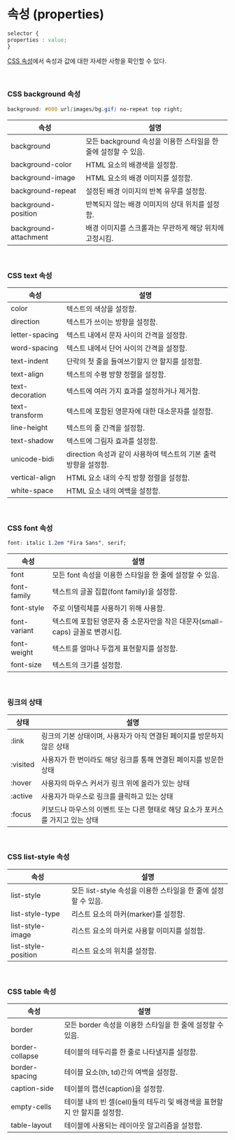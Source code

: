 # 속성 (properties)
 ```css
 selector { 
 properties : value;
 }
 ```



[CSS 속성](https://www.w3schools.com/cssref/index.php)에서 속성과 값에 대한 자세한 사항을 확인할 수 있다. 

<br/>

### CSS background 속성


```css
background: #000 url(images/bg.gif) no-repeat top right;
```

| 속성 | 설명 |
| --- | --- |
| background | 모든 background 속성을 이용한 스타일을 한 줄에 설정할 수 있음. |
| background-color | HTML 요소의 배경색을 설정함. |
| background-image | HTML 요소의 배경 이미지를 설정함. |
| background-repeat | 설정된 배경 이미지의 반복 유무를 설정함. |
| background-position | 반복되지 않는 배경 이미지의 상대 위치를 설정함. |
| background-attachment | 배경 이미지를 스크롤과는 무관하게 해당 위치에 고정시킴. |

<br/>

### CSS text 속성

| 속성 | 설명 |
| --- | --- |
| color | 텍스트의 색상을 설정함. |
| direction | 텍스트가 쓰이는 방향을 설정함. |
| letter-spacing | 텍스트 내에서 문자 사이의 간격을 설정함. |
| word-spacing | 텍스트 내에서 단어 사이의 간격을 설정함. |
| text-indent | 단락의 첫 줄을 들여쓰기할지 안 할지를 설정함. |
| text-align | 텍스트의 수평 방향 정렬을 설정함. |
| text-decoration | 텍스트에 여러 가지 효과를 설정하거나 제거함. |
| text-transform | 텍스트에 포함된 영문자에 대한 대소문자를 설정함. |
| line-height | 텍스트의 줄 간격을 설정함. |
| text-shadow | 텍스트에 그림자 효과를 설정함. |
| unicode-bidi | direction 속성과 같이 사용하여 텍스트의 기본 출력 방향을 설정함. |
| vertical-align | HTML 요소 내의 수직 방향 정렬을 설정함. |
| white-space | HTML 요소 내의 여백을 설정함. |

<br/>

### CSS font 속성


```css
font: italic 1.2em "Fira Sans", serif;
```

| 속성 | 설명 |
| --- | --- |
| font | 모든 font 속성을 이용한 스타일을 한 줄에 설정할 수 있음. |
| font-family | 텍스트의 글꼴 집합(font family)을 설정함. |
| font-style | 주로 이탤릭체를 사용하기 위해 사용함. |
| font-variant | 텍스트에 포함된 영문자 중 소문자만을 작은 대문자(small-caps) 글꼴로 변경시킴. |
| font-weight | 텍스트를 얼마나 두껍게 표현할지를 설정함. |
| font-size | 텍스트의 크기를 설정함. |

<br/>

### 링크의 상태


| 상태 | 설명 |
| --- | --- |
| :link | 링크의 기본 상태이며, 사용자가 아직 연결된 페이지를 방문하지 않은 상태 |
| :visited | 사용자가 한 번이라도 해당 링크를 통해 연결된 페이지를 방문한 상태 |
| :hover | 사용자의 마우스 커서가 링크 위에 올라가 있는 상태 |
| :active | 사용자가 마우스로 링크를 클릭하고 있는 상태 |
| :focus | 키보드나 마우스의 이벤트 또는 다른 형태로 해당 요소가 포커스를 가지고 있는 상태 |

<br/>

### CSS list-style 속성

| 속성 | 설명 |
| --- | --- |
| list-style | 모든 list-style 속성을 이용한 스타일을 한 줄에 설정할 수 있음. |
| list-style-type | 리스트 요소의 마커(marker)를 설정함. |
| list-style-image | 리스트 요소의 마커로 사용할 이미지를 설정함. |
| list-style-position | 리스트 요소의 위치를 설정함. |

<br/>

### CSS table 속성

| 속성 | 설명 |
| --- | --- |
| border | 모든 border 속성을 이용한 스타일을 한 줄에 설정할 수 있음.  |
| border-collapse | 테이블의 테두리를 한 줄로 나타낼지를 설정함. |
| border-spacing | 테이블 요소(th, td)간의 여백을 설정함. |
| caption-side | 테이블의 캡션(caption)을 설정함. |
| empty-cells | 테이블 내의 빈 셀(cell)들의 테두리 및 배경색을 표현할지 안 할지를 설정함. |
| table-layout | 테이블에 사용되는 레이아웃 알고리즘을 설정함. |

